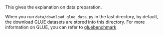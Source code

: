 This gives the explanation on data preparation.

When you run `data/download_glue_data.py` in the last directory, by default, the download GLUE datasets are stored into this directory. For more information on GLUE, you can refer to 
[gluebenchmark](https://gluebenchmark.com/tasks)
